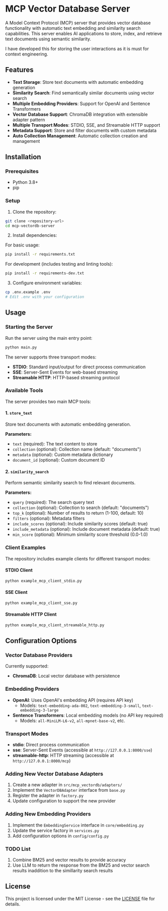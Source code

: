 # MCP Vector Database Server

A Model Context Protocol (MCP) server that provides vector database functionality with automatic text embedding and similarity search capabilities. This server enables AI applications to store, index, and retrieve text documents using semantic similarity.

I have developed this for storing the user interactions as it is must for context engineering.

## Features

- **Text Storage**: Store text documents with automatic embedding generation
- **Similarity Search**: Find semantically similar documents using vector search
- **Multiple Embedding Providers**: Support for OpenAI and Sentence Transformers
- **Vector Database Support**: ChromaDB integration with extensible adapter pattern
- **Multiple Transport Modes**: STDIO, SSE, and Streamable HTTP support
- **Metadata Support**: Store and filter documents with custom metadata
- **Auto Collection Management**: Automatic collection creation and management


## Installation

### Prerequisites

- Python 3.8+
- pip

### Setup

1. Clone the repository:
```bash
git clone <repository-url>
cd mcp-vectordb-server
```

2. Install dependencies:

For basic usage:
```bash
pip install -r requirements.txt
```

For development (includes testing and linting tools):
```bash
pip install -r requirements-dev.txt
```

3. Configure environment variables:
```bash
cp .env.example .env
# Edit .env with your configuration
```

## Usage

### Starting the Server

Run the server using the main entry point:

```bash
python main.py
```

The server supports three transport modes:
- **STDIO**: Standard input/output for direct process communication
- **SSE**: Server-Sent Events for web-based streaming
- **Streamable HTTP**: HTTP-based streaming protocol

### Available Tools

The server provides two main MCP tools:

#### 1. `store_text`
Store text documents with automatic embedding generation.

**Parameters:**
- `text` (required): The text content to store
- `collection` (optional): Collection name (default: "documents")
- `metadata` (optional): Custom metadata dictionary
- `document_id` (optional): Custom document ID


#### 2. `similarity_search`
Perform semantic similarity search to find relevant documents.

**Parameters:**
- `query` (required): The search query text
- `collection` (optional): Collection to search (default: "documents")
- `top_k` (optional): Number of results to return (1-100, default: 10)
- `filters` (optional): Metadata filters
- `include_scores` (optional): Include similarity scores (default: true)
- `include_metadata` (optional): Include document metadata (default: true)
- `min_score` (optional): Minimum similarity score threshold (0.0-1.0)


### Client Examples

The repository includes example clients for different transport modes:

#### STDIO Client
```bash
python example_mcp_client_stdio.py
```

#### SSE Client
```bash
python example_mcp_client_sse.py
```

#### Streamable HTTP Client
```bash
python example_mcp_client_streamable_http.py
```

## Configuration Options

### Vector Database Providers

Currently supported:
- **ChromaDB**: Local vector database with persistence

### Embedding Providers

- **OpenAI**: Uses OpenAI's embedding API (requires API key)
  - Models: `text-embedding-ada-002`, `text-embedding-3-small`, `text-embedding-3-large`
- **Sentence Transformers**: Local embedding models (no API key required)
  - Models: `all-MiniLM-L6-v2`, `all-mpnet-base-v2`, etc.

### Transport Modes

- **stdio**: Direct process communication
- **sse**: Server-Sent Events (accessible at `http://127.0.0.1:8000/sse`)
- **streamable-http**: HTTP streaming (accessible at `http://127.0.0.1:8000/mcp`)


### Adding New Vector Database Adapters

1. Create a new adapter in `src/mcp_vectordb/adapters/`
2. Implement the `VectorDBAdapter` interface from `base.py`
3. Register the adapter in `factory.py`
4. Update configuration to support the new provider

### Adding New Embedding Providers

1. Implement the `EmbeddingService` interface in `core/embedding.py`
2. Update the service factory in `services.py`
3. Add configuration options in `config/config.py`

### TODO List

1. Combine BM25 and vector results to provide accuracy
2. Use LLM to return the response from the BM25 and vector search results inaddition to the simillarity search results

## License

This project is licensed under the MIT License - see the [LICENSE](LICENSE) file for details.
